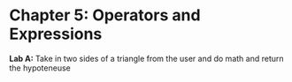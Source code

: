 # Chapter 5: Operators and Expressions

**Lab A:** Take in two sides of a triangle from the user and do math and return the hypoteneuse